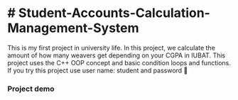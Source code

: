 <h1># Student-Accounts-Calculation-Management-System </h1>
This is my first project in university life. In this project, we calculate the amount of how many weavers get depending on your CGPA in IUBAT. This project uses the C++ OOP concept and basic condition loops and functions.  If you try this project use user name: student and password 🔢
<h3>Project demo </h3
https://user-images.githubusercontent.com/91280914/241782308-57b21c00-96b9-4ecf-b378-5bcdcadae925.png
